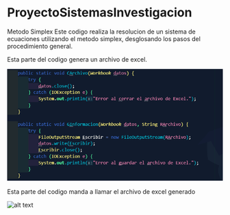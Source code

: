 # ProyectoSistemasInvestigacion
Metodo Simplex
Este codigo realiza la resolucion de un sistema de ecuaciones utilizando el metodo simplex, desglosando los pasos del procedimiento general.

Esta parte del codigo genera un archivo de excel.

![alt text](https://github.com/YordiKmh/ProyectoSistemasInvestigacion/blob/main/Simplex/resources/Evidencia%203.png)

Esta parte del codigo manda a llamar el archivo de excel generado

![alt text]()
